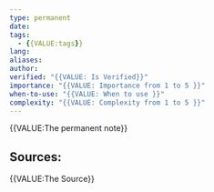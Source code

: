 ```yaml
---
type: permanent
date:
tags:
  - {{VALUE:tags}}
lang:
aliases:
author:
verified: "{{VALUE: Is Verified}}"
importance: "{{VALUE: Importance from 1 to 5 }}"
when-to-use: "{{VALUE: When to use }}"
complexity: "{{VALUE: Complexity from 1 to 5 }}"
---
```

{{VALUE:The permanent note}}

## Sources:
{{VALUE:The Source}}
